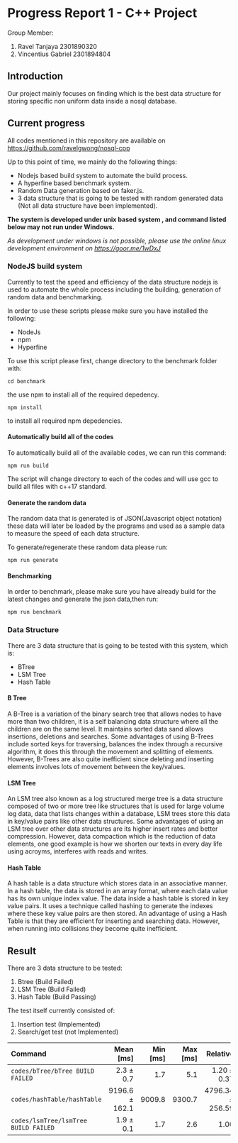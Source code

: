 # Progress Report 1 - C++ Project

Group Member:

1. Ravel Tanjaya 2301890320
2. Vincentius Gabriel 2301894804

## Introduction

Our project mainly focuses on finding which is the best data structure for storing specific non uniform data inside a nosql database.

## Current progress

All codes mentioned in this repository are available on https://github.com/ravelgwong/nosql-cpp

Up to this point of time, we mainly do the following things:

- Nodejs based build system to automate the build process.
- A hyperfine based benchmark system.
- Random Data generation based on faker.js.
- 3 data structure that is going to be tested with random generated data (Not all data structure have been implemented).

**The system is developed under unix based system , and command listed below may not run under Windows.**

_As development under windows is not possible, please use the online linux development environment on https://goor.me/1wDxJ_

### NodeJS build system

Currently to test the speed and efficiency of the data structure nodejs is used to automate the whole process including the building, generation of random data and benchmarking.

In order to use these scripts please make sure you have installed the following:

- NodeJs
- npm
- Hyperfine

To use this script please first, change directory to the benchmark folder with:

`cd benchmark`

the use npm to install all of the required depedency.

`npm install`

to install all required npm depedencies.

#### Automatically build all of the codes

To automatically build all of the available codes, we can run this command:

`npm run build`

The script will change directory to each of the codes and will use gcc to build all files with c++17 standard.

#### Generate the random data

The random data that is generated is of JSON(Javascript object notation) these data will later be loaded by the programs and used as a sample data to measure the speed of each data structure.

To generate/regenerate these random data please run:

`npm run generate`

#### Benchmarking

In order to benchmark, please make sure you have already build for the latest changes and generate the json data,then run:

`npm run benchmark`

### Data Structure

There are 3 data structure that is going to be tested with this system, which is:

- BTree
- LSM Tree
- Hash Table

#### B Tree

A B-Tree is a variation of the binary search tree that allows nodes to have more than two children, it is a self balancing data structure where all the children are on the same level. It maintains sorted data sand allows insertions, deletions and searches.
Some advantages of using B-Trees include sorted keys for traversing, balances the index through a recursive algorithm, it does this through the movement and splitting of elements. However, B-Trees are also quite inefficient since deleting and inserting elements involves lots of movement between the key/values.

#### LSM Tree

An LSM tree also known as a log structured merge tree is a data structure composed of two or more tree like structures that is used for large volume log data, data that lists changes within a database, LSM trees store this data in key/value pairs like other data structures.
Some advantages of using an LSM tree over other data structures are its higher insert rates and better compression. However, data compaction which is the reduction of data elements, one good example is how we shorten our texts in every day life using acroyms, interferes with reads and writes.

#### Hash Table

A hash table is a data structure which stores data in an associative manner. In a hash table, the data is stored in an array format, where each data value has its own unique index value. The data inside a hash table is stored in key value pairs. It uses a technique called hashing to generate the indexes where these key value pairs are then stored.
An advantage of using a Hash Table is that they are efficient for inserting and searching data. However, when running into collisions they become quite inefficient.

## Result

There are 3 data structure to be tested:

1. Btree (Build Failed)
2. LSM Tree (Build Failed)
3. Hash Table (Build Passing)

The test itself currently consisted of:

1. Insertion test (Implemented)
2. Search/get test (not Implemented)

| Command                              |      Mean [ms] | Min [ms] | Max [ms] |         Relative |
| :----------------------------------- | -------------: | -------: | -------: | ---------------: |
| `codes/bTree/bTree BUILD FAILED`     |      2.3 ± 0.7 |      1.7 |      5.1 |      1.20 ± 0.37 |
| `codes/hashTable/hashTable`          | 9196.6 ± 162.1 |   9009.8 |   9300.7 | 4796.34 ± 256.59 |
| `codes/lsmTree/lsmTree BUILD FAILED` |      1.9 ± 0.1 |      1.7 |      2.6 |             1.00 |
